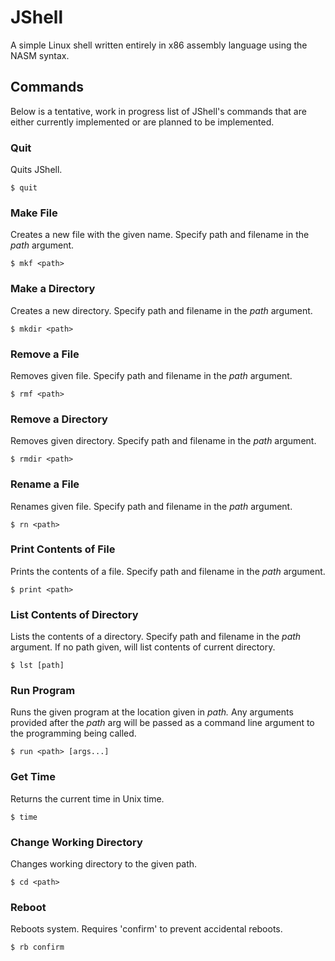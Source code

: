 # JShell
A simple Linux shell written entirely in x86 assembly language using the NASM syntax.

## Commands
Below is a tentative, work in progress list of JShell's commands that are either currently implemented or are planned to be implemented.

### Quit
Quits JShell.
```
$ quit
```

### Make File
Creates a new file with the given name. Specify path and filename in the *path* argument.
```
$ mkf <path>
```

### Make a Directory
Creates a new directory. Specify path and filename in the *path* argument.
```
$ mkdir <path>
```

### Remove a File
Removes given file. Specify path and filename in the *path* argument.
```
$ rmf <path>
```

### Remove a Directory
Removes given directory. Specify path and filename in the *path* argument.
```
$ rmdir <path>
```

### Rename a File
Renames given file. Specify path and filename in the *path* argument.
```
$ rn <path>
```

### Print Contents of File
Prints the contents of a file. Specify path and filename in the *path* argument.
```
$ print <path>
```

### List Contents of Directory
Lists the contents of a directory. Specify path and filename in the *path* argument. If no path given, will list contents of current directory.
```
$ lst [path]
```

### Run Program
Runs the given program at the location given in *path.* Any arguments provided after the *path* arg will be passed as a command line argument to the programming being called.
```
$ run <path> [args...]
```

### Get Time
Returns the current time in Unix time.
```
$ time
```

### Change Working Directory
Changes working directory to the given path.
```
$ cd <path> 
```

### Reboot
Reboots system. Requires 'confirm' to prevent accidental reboots.
```
$ rb confirm
```

